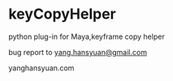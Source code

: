 keyCopyHelper
=============

python plug-in for Maya,keyframe copy helper

bug report to yang.hansyuan@gmail.com

yanghansyuan.com
